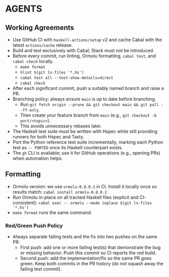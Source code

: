 # AGENTS

## Working Agreements
- Use GitHub CI with `haskell-actions/setup` v2 and cache Cabal with the latest `actions/cache` release.
- Build and test exclusively with Cabal; Stack must not be introduced.
- Before every commit, run linting, Ormolu formatting, `cabal test`, and `cabal check` locally.
  - `make format`
  - `hlint $(git ls-files '*.hs')`
  - `cabal test all --test-show-details=direct`
  - `cabal check`
- After each significant commit, push a suitably named branch and raise a PR.
- Branching policy: always ensure `main` is up to date before branching.
  - Run `git fetch origin --prune && git checkout main && git pull --ff-only`.
  - Then create your feature branch from `main` (e.g., `git checkout -b port/<topic>`).
  - This avoids unnecessary rebases later.
- The Haskell test suite must be written with Hspec while still providing runners for both Hspec and Tasty.
- Port the Python reference test suite incrementally, marking each Python test as `-- PORTED` once its Haskell counterpart exists.
- The `gh` CLI is available; use it for GitHub operations (e.g., opening PRs) when automation helps.

## Formatting
- Ormolu version: we use `ormolu-0.8.0.2` in CI. Install it locally once so results match:
  `cabal install ormolu-0.8.0.2`
- Run Ormolu in-place on all tracked Haskell files (explicit and CI-consistent):
  `cabal exec -- ormolu --mode inplace $(git ls-files '*.hs')`
- `make format` runs the same command.

### Red/Green Push Policy
- Always separate failing tests and the fix into two pushes on the same PR:
  - First push: add one or more failing test(s) that demonstrate the bug or missing behavior. Push this commit so CI reports the red build.
  - Second push: add the implementation/fix so the same PR goes green. Keep both commits in the PR history (do not squash away the failing test commit).
